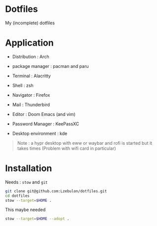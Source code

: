 # Dotfiles

My (incomplete) dotfiles


# Application

- Distribution : Arch 

- package manager : pacman and paru
- Terminal : Alacritty
- Shell : zsh 
- Navigator : Firefox
- Mail : Thunderbird
- Editor : Doom Emacs (and vim)
- Password Manager : KeePassXC

- Desktop environment : kde

> Note : a hypr desktop with eww or waybar and rofi is started but it takes times
> (Problem with wifi card in particular)


# Installation
Needs : `stow` and `git`

```sh
git clone git@github.com:Lzebulon/dotfiles.git
cd dotfiles
stow --target=$HOME .
```


This maybe needed
```sh
stow --target=$HOME --adopt .
```
